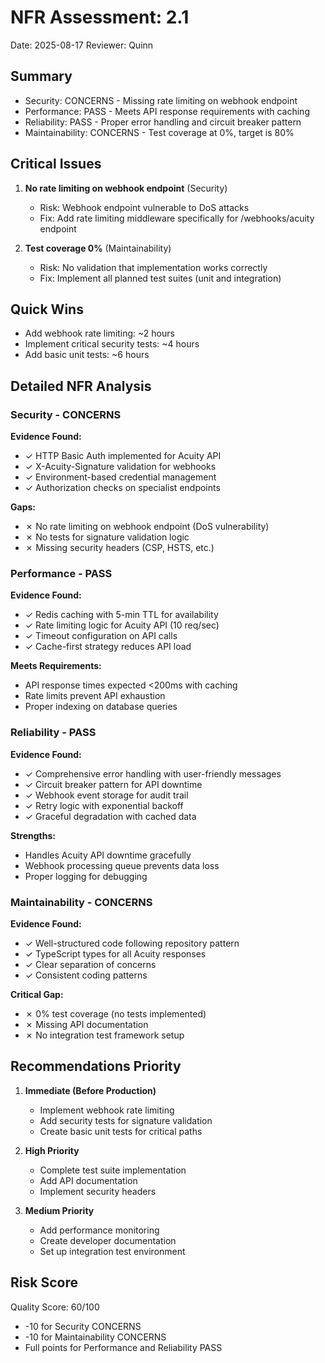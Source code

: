 # NFR Assessment: 2.1

Date: 2025-08-17
Reviewer: Quinn

## Summary

- Security: CONCERNS - Missing rate limiting on webhook endpoint
- Performance: PASS - Meets API response requirements with caching
- Reliability: PASS - Proper error handling and circuit breaker pattern
- Maintainability: CONCERNS - Test coverage at 0%, target is 80%

## Critical Issues

1. **No rate limiting on webhook endpoint** (Security)
   - Risk: Webhook endpoint vulnerable to DoS attacks
   - Fix: Add rate limiting middleware specifically for /webhooks/acuity endpoint

2. **Test coverage 0%** (Maintainability)
   - Risk: No validation that implementation works correctly
   - Fix: Implement all planned test suites (unit and integration)

## Quick Wins

- Add webhook rate limiting: ~2 hours
- Implement critical security tests: ~4 hours
- Add basic unit tests: ~6 hours

## Detailed NFR Analysis

### Security - CONCERNS
**Evidence Found:**
- ✓ HTTP Basic Auth implemented for Acuity API
- ✓ X-Acuity-Signature validation for webhooks
- ✓ Environment-based credential management
- ✓ Authorization checks on specialist endpoints

**Gaps:**
- ✗ No rate limiting on webhook endpoint (DoS vulnerability)
- ✗ No tests for signature validation logic
- ✗ Missing security headers (CSP, HSTS, etc.)

### Performance - PASS
**Evidence Found:**
- ✓ Redis caching with 5-min TTL for availability
- ✓ Rate limiting logic for Acuity API (10 req/sec)
- ✓ Timeout configuration on API calls
- ✓ Cache-first strategy reduces API load

**Meets Requirements:**
- API response times expected <200ms with caching
- Rate limits prevent API exhaustion
- Proper indexing on database queries

### Reliability - PASS
**Evidence Found:**
- ✓ Comprehensive error handling with user-friendly messages
- ✓ Circuit breaker pattern for API downtime
- ✓ Webhook event storage for audit trail
- ✓ Retry logic with exponential backoff
- ✓ Graceful degradation with cached data

**Strengths:**
- Handles Acuity API downtime gracefully
- Webhook processing queue prevents data loss
- Proper logging for debugging

### Maintainability - CONCERNS
**Evidence Found:**
- ✓ Well-structured code following repository pattern
- ✓ TypeScript types for all Acuity responses
- ✓ Clear separation of concerns
- ✓ Consistent coding patterns

**Critical Gap:**
- ✗ 0% test coverage (no tests implemented)
- ✗ Missing API documentation
- ✗ No integration test framework setup

## Recommendations Priority

1. **Immediate (Before Production)**
   - Implement webhook rate limiting
   - Add security tests for signature validation
   - Create basic unit tests for critical paths

2. **High Priority**
   - Complete test suite implementation
   - Add API documentation
   - Implement security headers

3. **Medium Priority**
   - Add performance monitoring
   - Create developer documentation
   - Set up integration test environment

## Risk Score

Quality Score: 60/100
- -10 for Security CONCERNS
- -10 for Maintainability CONCERNS
- Full points for Performance and Reliability PASS